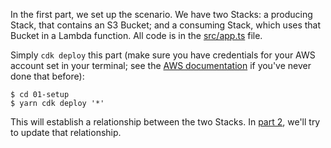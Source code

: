 In the first part, we set up the scenario.
We have two Stacks: a producing Stack,
that contains an S3 Bucket;
and a consuming Stack,
which uses that Bucket in a Lambda function.
All code is in the [src/app.ts](src/app.ts) file.

Simply `cdk deploy` this part
(make sure you have credentials for your AWS account set in your terminal;
see the
[AWS documentation](https://docs.aws.amazon.com/cli/latest/userguide/cli-configure-quickstart.html)
if you've never done that before):

```shell script
$ cd 01-setup
$ yarn cdk deploy '*'
```

This will establish a relationship between the two Stacks.
In [part 2](../02-failed-update), we'll try to update that relationship.
